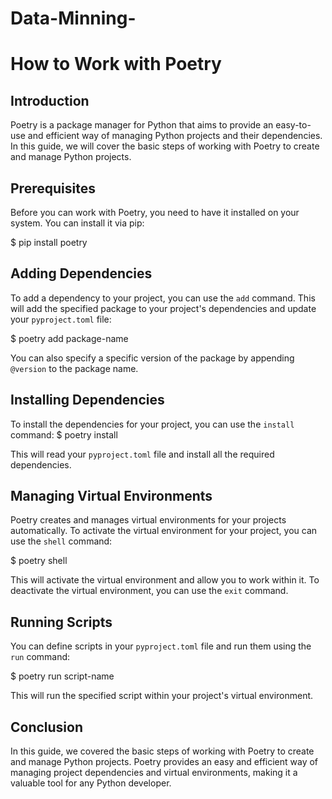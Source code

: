 # Data-Minning-

# How to Work with Poetry

## Introduction

Poetry is a package manager for Python that aims to provide an easy-to-use and efficient way of managing Python projects and their dependencies. In this guide, we will cover the basic steps of working with Poetry to create and manage Python projects.

## Prerequisites

Before you can work with Poetry, you need to have it installed on your system. You can install it via pip:

$ pip install poetry

## Adding Dependencies

To add a dependency to your project, you can use the `add` command. This will add the specified package to your project's dependencies and update your `pyproject.toml` file:

$ poetry add package-name

You can also specify a specific version of the package by appending `@version` to the package name.

## Installing Dependencies

To install the dependencies for your project, you can use the `install` command:
$ poetry install

This will read your `pyproject.toml` file and install all the required dependencies.

## Managing Virtual Environments

Poetry creates and manages virtual environments for your projects automatically. To activate the virtual environment for your project, you can use the `shell` command:

$ poetry shell

This will activate the virtual environment and allow you to work within it. To deactivate the virtual environment, you can use the `exit` command.

## Running Scripts

You can define scripts in your `pyproject.toml` file and run them using the `run` command:

$ poetry run script-name

This will run the specified script within your project's virtual environment.

## Conclusion

In this guide, we covered the basic steps of working with Poetry to create and manage Python projects. Poetry provides an easy and efficient way of managing project dependencies and virtual environments, making it a valuable tool for any Python developer.
